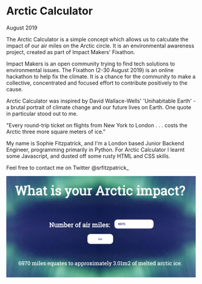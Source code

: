 # Arctic Calculator

August 2019

The Arctic Calculator is a simple concept which allows us to calculate the impact of our air miles on the Arctic circle. It is an environmental awareness project, created as part of Impact Makers' Fixathon.

Impact Makers is an open community trying to find tech solutions to environmental issues. The Fixathon (2-30 August 2019) is an online hackathon to help fix the climate. It is a chance for the community to make a collective, concentrated and focused effort to contribute positively to the cause.

Arctic Calculator was inspired by David Wallace-Wells' 'Unihabitable Earth' - a brutal portrait of climate change and our future lives on Earth. One quote in particular stood out to me.

"Every round-trip ticket on flights from New York to London . . . costs the Arctic three more square meters of ice."

My name is Sophie Fitzpatrick, and I'm a London based Junior Backend Engineer, programming primarily in Python. For Arctic Calculator I learnt some Javascript, and dusted off some rusty HTML and CSS skills.

Feel free to contact me on Twitter @srfitzpatrick_

![Screenshot](Screenshots/calculator.png)
